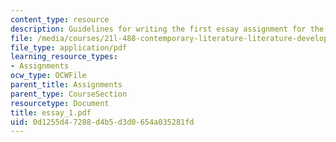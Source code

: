 ```yaml
---
content_type: resource
description: Guidelines for writing the first essay assignment for the course.
file: /media/courses/21l-488-contemporary-literature-literature-development-and-human-rights-spring-2008/0d1255d47288d4b5d3d0654a035281fd_essay_1.pdf
file_type: application/pdf
learning_resource_types:
- Assignments
ocw_type: OCWFile
parent_title: Assignments
parent_type: CourseSection
resourcetype: Document
title: essay_1.pdf
uid: 0d1255d4-7288-d4b5-d3d0-654a035281fd
---
```

